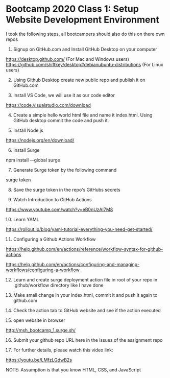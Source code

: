 # Bootcamp 2020 Class 1: Setup Website Development Environment

I took the following steps, all bootcampers should also do this on there own repos

1. Signup on GitHub.com and Install GitHub Desktop on your computer

https://desktop.github.com/ (For Mac and Windows users)
https://github.com/shiftkey/desktop#debianubuntu-distributions (For Linux users)

2. Using Github Desktop create new public repo and publish it on GitHub.com

3. Install VS Code, we will use it as our code editor

https://code.visualstudio.com/download

4. Create a simple hello world html file and name it index.html. Using GitHub desktop commit the code and push it.

5. Install Node.js

https://nodejs.org/en/download/

6. Install Surge

npm install --global surge

7. Generate Surge token by the following command

surge token

8. Save the surge token in the repo's GitHubs secrets

9. Watch Introduction to GitHub Actions

https://www.youtube.com/watch?v=eB0nUzAI7M8

10. Learn YAML

https://rollout.io/blog/yaml-tutorial-everything-you-need-get-started/

11. Configuring a Github Actions Workflow

https://help.github.com/en/actions/reference/workflow-syntax-for-github-actions

https://help.github.com/en/actions/configuring-and-managing-workflows/configuring-a-workflow

12. Learn and create surge deployment action file in root of your repo in .github/workflow directory like I have done

13. Make small change in your index.html, commit it and push it again to github.com

14. Check the action tab to GitHub website and see if the action executed

15. open website in browser

http://msh_bootcamp_1.surge.sh/

16. Submit your github repo URL here in the issues of the assignment repo

17. For further details, please watch this video link:

https://youtu.be/LMfzLGdwB2s

NOTE:
Assumption is that you know HTML, CSS, and JavaScript
